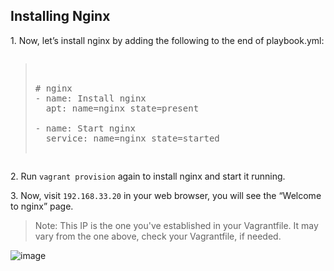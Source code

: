
## Installing Nginx

1\. Now, let’s install nginx by adding the following to the end of playbook.yml:

<pre class="files" data-filename="playbook.yml"><blockquote>

# nginx
- name: Install nginx
  apt: name=nginx state=present

- name: Start nginx
  service: name=nginx state=started

</blockquote></pre>


2\. Run `vagrant provision` again to install nginx and start it running.

3\. Now, visit `192.168.33.20` in your web browser, you will see the “Welcome to nginx” page.

>Note: This IP is the one you've established in your Vagrantfile. It may vary from the one above, check your Vagrantfile, if needed.

![image](https://user-images.githubusercontent.com/21102559/32392705-0895e2d2-c0ad-11e7-8d23-1bdcf4f379b0.png)
